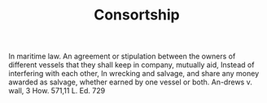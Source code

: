---
title: Consortship
letter: C
permalink: "/definitions/bld-consortship.html"
body: In maritime law. An agreement or stipulation between the owners of different
  vessels that they shall keep in company, mutually aid, Instead of interfering with
  each other, In wrecking and salvage, and share any money awarded as salvage, whether
  earned by one vessel or both. An-drews v. wall, 3 How. 571,11 L. Ed. 729
published_at: '2018-07-07'
source: Black's Law Dictionary 2nd Ed (1910)
layout: post
---